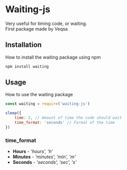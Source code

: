 # Waiting-js

Very useful for timing code, or waiting.    
First package made by Veqsa

## Installation

How to install the waiting package using npm

```bash
npm install waiting
```
## Usage

How to use the waiting package

```javascript
const waiting = require('waiting-js')
```
```javascript
sleep({
    time: 2, // Amount of time the code should wait
    time_format: 'seconds' // Format of the time
})
```

### time_format
*  **Hours** - _'hours', 'h'_
* **Minutes** - _'minutes', 'min', 'm'_
* **Seconds** - _'seconds', 'sec', 's'_